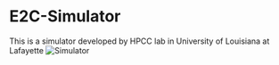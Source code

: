 # E2C-Simulator
This is a simulator developed by HPCC lab in University of Louisiana at Lafayette
![Simulator](https://user-images.githubusercontent.com/55248473/162908000-f4b9897f-8d36-4188-a832-68ecade245ae.png)

